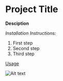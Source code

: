 # Project Title

**Desciption**

*Installation Instructions:*
1. First step
2. Second step
3. Third step

<ins>Usage</ins>

![Alt text](https://www.pexels.com/photo/coding-script-965345/)

